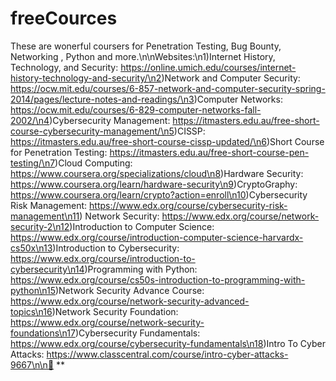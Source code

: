 # freeCources

These are wonerful coursers for Penetration Testing, Bug Bounty, Networking , Python and more.\n\nWebsites:\n1)Internet History, Technology, and Security: https://online.umich.edu/courses/internet-history-technology-and-security/\n2)Network and Computer Security: https://ocw.mit.edu/courses/6-857-network-and-computer-security-spring-2014/pages/lecture-notes-and-readings/\n3)Computer Networks: https://ocw.mit.edu/courses/6-829-computer-networks-fall-2002/\n4)Cybersecurity Management: https://itmasters.edu.au/free-short-course-cybersecurity-management/\n5)CISSP: https://itmasters.edu.au/free-short-course-cissp-updated/\n6)Short Course for Penetration Testing: https://itmasters.edu.au/free-short-course-pen-testing/\n7)Cloud Computing: https://www.coursera.org/specializations/cloud\n8)Hardware Security: https://www.coursera.org/learn/hardware-security\n9)CryptoGraphy: https://www.coursera.org/learn/crypto?action=enroll\n10)Cybersecurity Risk Management: https://www.edx.org/course/cybersecurity-risk-management\n11) Network Security: https://www.edx.org/course/network-security-2\n12)Introduction to Computer Science: https://www.edx.org/course/introduction-computer-science-harvardx-cs50x\n13)Introduction to Cybersecurity: https://www.edx.org/course/introduction-to-cybersecurity\n14)Programming with Python: https://www.edx.org/course/cs50s-introduction-to-programming-with-python\n15)Network Security Advance Course: https://www.edx.org/course/network-security-advanced-topics\n16)Network Security Foundation: https://www.edx.org/course/network-security-foundations\n17)Cybersecurity Fundamentals: https://www.edx.org/course/cybersecurity-fundamentals\n18)Intro To Cyber Attacks: https://www.classcentral.com/course/intro-cyber-attacks-9667\n\n🔴 **
